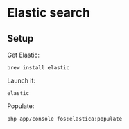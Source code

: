 # Elastic search

## Setup

Get Elastic:

```
brew install elastic
```

Launch it:

```
elastic
```

Populate:

```
php app/console fos:elastica:populate
```